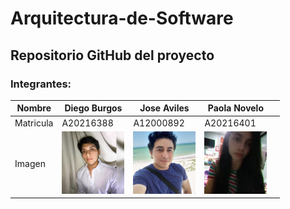 # Arquitectura-de-Software

<h2>Repositorio GitHub del proyecto</h2>

<h3>Integrantes:</h3>

| Nombre | Diego Burgos | Jose Aviles  | Paola Novelo  |  | 
| ------------- | ------------- | ------------- | ------------- | ------------- |
| Matricula  | A20216388  | A12000892 | A20216401 | | 
| Imagen | <img src="Recursos/IMG_5641.JPG"  width="100" height="100" />  | <img src="Recursos/IMG_5639.JPG"  width="100" height="100" />  | <img src="Recursos/IMG_5640.JPG"  width="100" height="100" /> 

